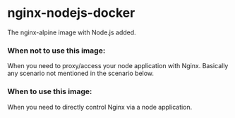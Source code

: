 # nginx-nodejs-docker  

The nginx-alpine image with Node.js added.  

### When not to use this image:
When you need to proxy/access your node application with Nginx. Basically any scenario not mentioned in the scenario below.

### When to use this image:
When you need to directly control Nginx via a node application.
